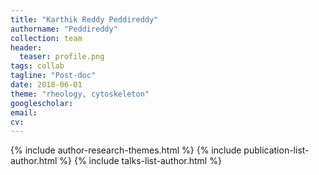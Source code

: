 ```yaml
---
title: "Karthik Reddy Peddireddy"
authorname: "Peddireddy"
collection: team
header:
  teaser: profile.png
tags: collab
tagline: "Post-doc"
date: 2018-06-01
theme: "rheology, cytoskeleton"
googlescholar: 
email: 
cv: 
---
```


<p align= "justify">

{% include author-research-themes.html %}
{% include publication-list-author.html %}
{% include talks-list-author.html %}